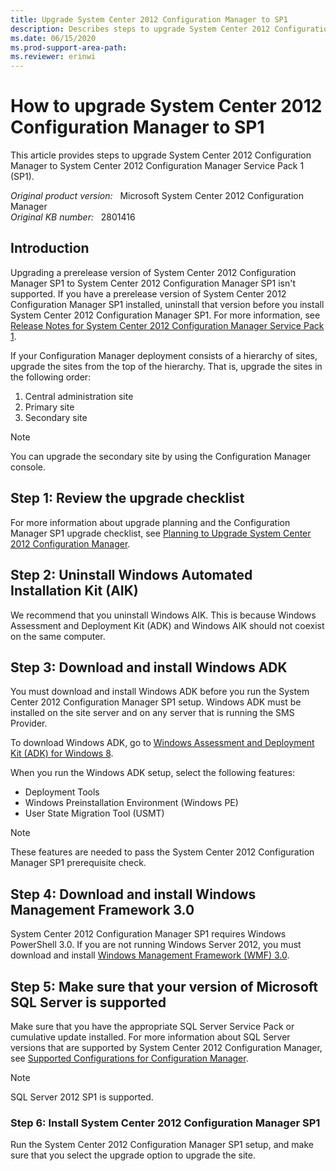 ```yaml
---
title: Upgrade System Center 2012 Configuration Manager to SP1
description: Describes steps to upgrade System Center 2012 Configuration Manager to System Center 2012 Configuration Manager Service Pack 1.
ms.date: 06/15/2020
ms.prod-support-area-path:
ms.reviewer: erinwi
---
```

# How to upgrade System Center 2012 Configuration Manager to SP1

This article provides steps to upgrade System Center 2012 Configuration Manager to System Center 2012 Configuration Manager Service Pack 1 (SP1).

_Original product version:_ &nbsp; Microsoft System Center 2012 Configuration Manager  
_Original KB number:_ &nbsp; 2801416

## Introduction

Upgrading a prerelease version of System Center 2012 Configuration Manager SP1 to System Center 2012 Configuration Manager SP1 isn't supported. If you have a prerelease version of System Center 2012 Configuration Manager SP1 installed, uninstall that version before you install System Center 2012 Configuration Manager SP1. For more information, see [Release Notes for System Center 2012 Configuration Manager Service Pack 1](/previous-versions/system-center/system-center-2012-R2/jj739872(v=technet.10)?redirectedfrom=MSDN).

If your Configuration Manager deployment consists of a hierarchy of sites, upgrade the sites from the top of the hierarchy. That is, upgrade the sites in the following order:

1. Central administration site
2. Primary site
3. Secondary site

> [!NOTE]
> You can upgrade the secondary site by using the Configuration Manager console.

## Step 1: Review the upgrade checklist

For more information about upgrade planning and the Configuration Manager SP1 upgrade checklist, see [Planning to Upgrade System Center 2012 Configuration Manager](/previous-versions/system-center/system-center-2012-R2/jj822981(v=technet.10)?redirectedfrom=MSDN).

## Step 2: Uninstall Windows Automated Installation Kit (AIK)

We recommend that you uninstall Windows AIK. This is because Windows Assessment and Deployment Kit (ADK) and Windows AIK should not coexist on the same computer.

## Step 3: Download and install Windows ADK

You must download and install Windows ADK before you run the System Center 2012 Configuration Manager SP1 setup. Windows ADK must be installed on the site server and on any server that is running the SMS Provider.

To download Windows ADK, go to [Windows Assessment and Deployment Kit (ADK) for Windows 8](https://www.microsoft.com/download/details.aspx?id=30652).

When you run the Windows ADK setup, select the following features:

- Deployment Tools
- Windows Preinstallation Environment (Windows PE)
- User State Migration Tool (USMT)

> [!NOTE]
> These features are needed to pass the System Center 2012 Configuration Manager SP1 prerequisite check.

## Step 4: Download and install Windows Management Framework 3.0

System Center 2012 Configuration Manager SP1 requires Windows PowerShell 3.0. If you are not running Windows Server 2012, you must download and install [Windows Management Framework (WMF) 3.0](https://www.microsoft.com/download/details.aspx?id=34595).

## Step 5: Make sure that your version of Microsoft SQL Server is supported

Make sure that you have the appropriate SQL Server Service Pack or cumulative update installed. For more information about SQL Server versions that are supported by System Center 2012 Configuration Manager, see [Supported Configurations for Configuration Manager](/previous-versions/system-center/system-center-2012-R2/gg682077(v=technet.10)?redirectedfrom=MSDN#bkmk_supconfigsqldbconfig).

> [!NOTE]
> SQL Server 2012 SP1 is supported.

### Step 6: Install System Center 2012 Configuration Manager SP1

Run the System Center 2012 Configuration Manager SP1 setup, and make sure that you select the upgrade option to upgrade the site.
